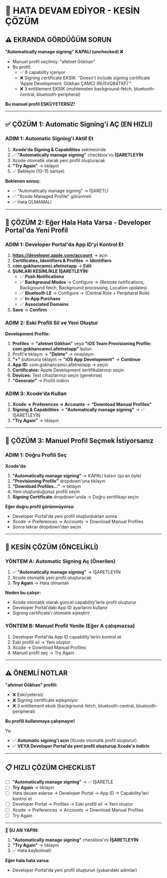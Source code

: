 # 🔴 HATA DEVAM EDİYOR - KESİN ÇÖZÜM

## ⚠️ EKRANDA GÖRDÜĞÜM SORUN

**"Automatically manage signing" KAPALI (unchecked) ❌**
- Manuel profil seçilmiş: "afetnet Gökhan"
- Bu profil:
  - ✅ 8 capability içeriyor
  - ❌ Signing certificate EKSİK: "Doesn't include signing certificate 'Apple Development: Gökhan ÇAMCI (RU5VQ94TKF)'"
  - ❌ 3 entitlement EKSİK (muhtemelen background-fetch, bluetooth-central, bluetooth-peripheral)

**Bu manuel profil ESKİ/YETERSİZ!**

---

## ✅ ÇÖZÜM 1: Automatic Signing'i AÇ (EN HIZLI)

### ADIM 1: Automatic Signing'i Aktif Et

1. **Xcode'da Signing & Capabilities** sekmesinde
2. ✅ **"Automatically manage signing"** checkbox'ını **İŞARETLEYİN**
3. Xcode otomatik olarak yeni profil oluşturacak
4. **"Try Again"** → tıklayın
5. ✅ Bekleyin (10-15 saniye)

**Beklenen sonuç:**
- ✅ "Automatically manage signing" → İŞARETLİ
- ✅ "Xcode Managed Profile" görünmeli
- ✅ Hata OLMAMALI

---

## 🔄 ÇÖZÜM 2: Eğer Hala Hata Varsa - Developer Portal'da Yeni Profil

### ADIM 1: Developer Portal'da App ID'yi Kontrol Et

1. **https://developer.apple.com/account** → açın
2. **Certificates, Identifiers & Profiles** → **Identifiers**
3. **com.gokhancamci.afetnetapp** → **Edit**
4. **ŞUNLARI KESİNLİKLE İŞARETLEYİN:**
   - ✅ **Push Notifications**
   - ✅ **Background Modes** → Configure → (Remote notifications, Background fetch, Background processing, Location updates)
   - ✅ **Bluetooth LE** → Configure → (Central Role + Peripheral Role)
   - ✅ **In-App Purchase**
   - ✅ **Associated Domains**
5. **Save** → **Confirm**

### ADIM 2: Eski Profili Sil ve Yeni Oluştur

**Development Profile:**

1. **Profiles** → **"afetnet Gökhan"** veya **"iOS Team Provisioning Profile: com.gokhancamci.afetnetapp"** bulun
2. Profil'e tıklayın → **"Delete"** → onaylayın
3. **"+"** butonuna tıklayın → **"iOS App Development"** → **Continue**
4. **App ID:** com.gokhancamci.afetnetapp → seçin
5. **Certificates:** Apple Development sertifikalarınızı seçin
6. **Devices:** Test cihazlarınızı seçin (gerekirse)
7. **"Generate"** → Profili indirin

### ADIM 3: Xcode'da Kullan

1. **Xcode → Preferences → Accounts** → **"Download Manual Profiles"**
2. **Signing & Capabilities** → **"Automatically manage signing"** → ✅ İŞARETLEYİN
3. **"Try Again"** → tıklayın

---

## 🔄 ÇÖZÜM 3: Manuel Profil Seçmek İstiyorsanız

### ADIM 1: Doğru Profili Seç

**Xcode'da:**

1. **"Automatically manage signing"** → KAPALI kalsın (şu an öyle)
2. **"Provisioning Profile"** dropdown'una tıklayın
3. **"Download Profiles..."** → tıklayın
4. Yeni oluşturduğunuz profili seçin
5. **Signing Certificate** dropdown'unda → Doğru sertifikayı seçin

**Eğer doğru profil görünmüyorsa:**
- Developer Portal'da yeni profil oluşturduktan sonra
- Xcode → Preferences → Accounts → Download Manual Profiles
- Sonra tekrar dropdown'dan seçin

---

## 🎯 KESİN ÇÖZÜM (ÖNCELİKLİ)

### YÖNTEM A: Automatic Signing Aç (Önerilen)

1. ✅ **"Automatically manage signing"** → İŞARETLEYİN
2. Xcode otomatik yeni profil oluşturacak
3. **Try Again** → Hata olmamalı

**Neden bu çalışır:**
- Xcode otomatik olarak güncel capability'lerle profil oluşturur
- Developer Portal'daki App ID ayarlarını kullanır
- Signing certificate'ı otomatik eşleştirir

### YÖNTEM B: Manuel Profil Yenile (Eğer A çalışmazsa)

1. Developer Portal'da App ID capability'lerini kontrol et
2. Eski profili sil → Yeni oluştur
3. Xcode → Download Manual Profiles
4. Manuel profil seç → Try Again

---

## ⚠️ ÖNEMLİ NOTLAR

**"afetnet Gökhan" profili:**
- ❌ Eski/yetersiz
- ❌ Signing certificate eşleşmiyor
- ❌ 3 entitlement eksik (background-fetch, bluetooth-central, bluetooth-peripheral)

**Bu profili kullanmaya çalışmayın!**

Ya:
- ✅ **Automatic signing'i açın** (Xcode otomatik profil oluşturur)
- ✅ **VEYA Developer Portal'da yeni profil oluşturup Xcode'a indirin**

---

## 📋 HIZLI ÇÖZÜM CHECKLIST

- [ ] **"Automatically manage signing"** → ✅ İŞARETLE
- [ ] **Try Again** → tıklayın
- [ ] Hata devam ederse → Developer Portal → App ID → Capability'leri kontrol et
- [ ] Developer Portal → Profiles → Eski profili sil → Yeni oluştur
- [ ] Xcode → Preferences → Accounts → Download Manual Profiles
- [ ] Try Again

---

**🎯 ŞU AN YAPIN:**
1. **"Automatically manage signing"** checkbox'ını **İŞARETLEYİN**
2. **"Try Again"** → tıklayın
3. ✅ Hata kaybolmalı!

**Eğer hala hata varsa:**
- Developer Portal'da yeni profil oluşturun (yukarıdaki adımlar)








